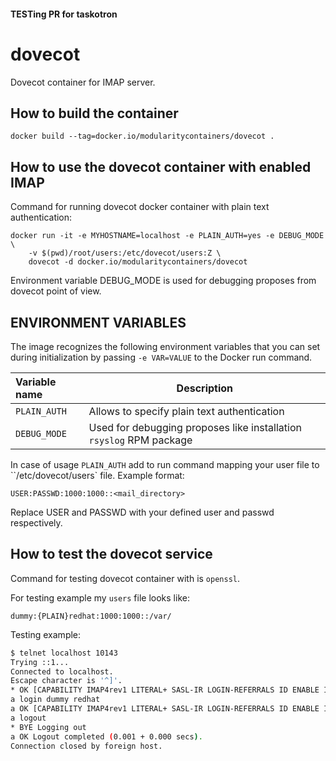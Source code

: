 #### TESTing PR for taskotron
# dovecot
Dovecot container for IMAP server.


## How to build the container

```docker build --tag=docker.io/modularitycontainers/dovecot .```


## How to use the dovecot container with enabled IMAP

Command for running dovecot docker container with plain text authentication:
```
docker run -it -e MYHOSTNAME=localhost -e PLAIN_AUTH=yes -e DEBUG_MODE \
    -v $(pwd)/root/users:/etc/dovecot/users:Z \
    dovecot -d docker.io/modularitycontainers/dovecot
```

Environment variable DEBUG_MODE is used for debugging proposes
from dovecot point of view.

## ENVIRONMENT VARIABLES

The image recognizes the following environment variables that you can set during initialization
by passing `-e VAR=VALUE` to the Docker run command.

|    Variable name    |        Description                                                  |
| :------------------ | --------------------------------------------------------------------|
|    `PLAIN_AUTH`     | Allows to specify plain text authentication                         |
|    `DEBUG_MODE`     | Used for debugging proposes like installation `rsyslog` RPM package |

In case of usage `PLAIN_AUTH` add to run command mapping your user file to ``/etc/dovecot/users` file.
Example format:
```
USER:PASSWD:1000:1000::<mail_directory>
```
Replace USER and PASSWD with your defined user and passwd respectively.

## How to test the dovecot service

Command for testing dovecot container with
is ```openssl```.

For testing example my `users` file looks like:
```
dummy:{PLAIN}redhat:1000:1000::/var/
```

Testing example:
```bash
$ telnet localhost 10143
Trying ::1...
Connected to localhost.
Escape character is '^]'.
* OK [CAPABILITY IMAP4rev1 LITERAL+ SASL-IR LOGIN-REFERRALS ID ENABLE IDLE AUTH=PLAIN AUTH=LOGIN] Dovecot ready.
a login dummy redhat
a OK [CAPABILITY IMAP4rev1 LITERAL+ SASL-IR LOGIN-REFERRALS ID ENABLE IDLE SORT SORT=DISPLAY THREAD=REFERENCES THREAD=REFS THREAD=ORDEREDSUBJECT MULTIAPPEND URL-PARTIAL CATENATE UNSELECT CHILDREN NAMESPACE UIDPLUS LIST-EXTENDED I18NLEVEL=1 CONDSTORE QRESYNC ESEARCH ESORT SEARCHRES WITHIN CONTEXT=SEARCH LIST-STATUS BINARY MOVE] Logged in
a logout
* BYE Logging out
a OK Logout completed (0.001 + 0.000 secs).
Connection closed by foreign host.

```
